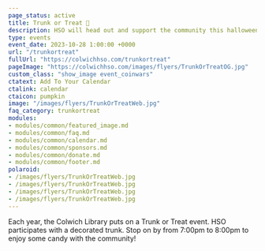 ```yaml
---
page_status: active
title: Trunk or Treat 🎃
description: HSO will head out and support the community this halloween.
type: events
event_date: 2023-10-28 1:00:00 +0000
url: "/trunkortreat"
fullUrl: "https://colwichhso.com/trunkortreat"
pageImage: "https://colwichhso.com/images/flyers/TrunkOrTreatOG.jpg"
custom_class: "show_image event_coinwars"
ctatext: Add To Your Calendar
ctalink: calendar
ctaicon: pumpkin
image: "/images/flyers/TrunkOrTreatWeb.jpg"
faq_category: trunkortreat
modules:
- modules/common/featured_image.md
- modules/common/faq.md
- modules/common/calendar.md
- modules/common/sponsors.md
- modules/common/donate.md
- modules/common/footer.md
polaroid: 
- /images/flyers/TrunkOrTreatWeb.jpg
- /images/flyers/TrunkOrTreatWeb.jpg
- /images/flyers/TrunkOrTreatWeb.jpg
- /images/flyers/TrunkOrTreatWeb.jpg
---
```

Each year, the Colwich Library puts on a Trunk or Treat event. HSO participates with a decorated trunk. Stop on by from 7:00pm to 8:00pm to enjoy some candy with the community!

